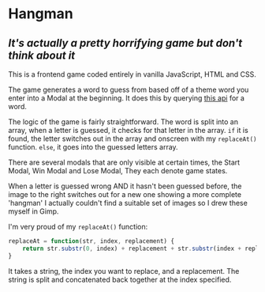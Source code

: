 # Hangman
## *It's actually a pretty horrifying game but don't think about it*

This is a frontend game coded entirely in vanilla JavaScript, HTML and CSS.

The game generates a word to guess from based off of a theme word you enter into a Modal at the beginning. It does this by querying [this api](https://www.datamuse.com/api/) for a word.

The logic of the game is fairly straightforward. The word is split into an array, when a letter is guessed, it checks for that letter in the array. `if` it is found, the letter switches out in the array and onscreen with my `replaceAt()` function. `else`, it goes into the guessed letters array.

There are several modals that are only visible at certain times, the Start Modal, Win Modal and Lose Modal, They each denote game states.

When a letter is guessed wrong AND it hasn't been guessed before, the image to the right switches out for a new one showing a more complete 'hangman'
I actually couldn't find a suitable set of images so I drew these myself in Gimp.


I'm very proud of my `replaceAt()` function:

```js
replaceAt = function(str, index, replacement) {
    return str.substr(0, index) + replacement + str.substr(index + replacement.length);
}
```
It takes a string, the index you want to replace, and a replacement. The string is split and concatenated back together at the index specified.
